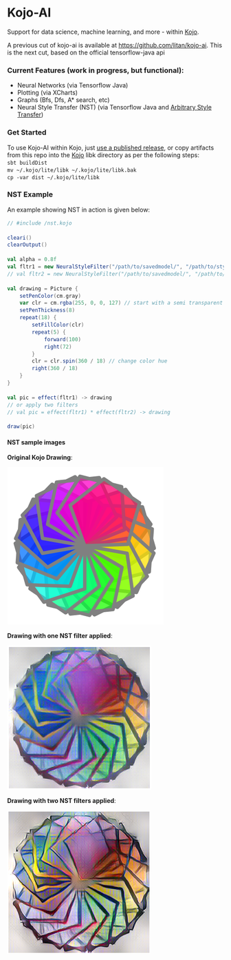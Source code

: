 # Kojo-AI
Support for data science, machine learning, and more - within [Kojo](https://www.kogics.net/kojo).

A previous cut of kojo-ai is available at https://github.com/litan/kojo-ai. This is the next cut, based on the official tensorflow-java api

### Current Features (work in progress, but functional):
* Neural Networks (via Tensorflow Java)
* Plotting (via XCharts)
* Graphs (Bfs, Dfs, A* search, etc)
* Neural Style Transfer (NST) (via Tensorflow Java and [Arbitrary Style Transfer](https://github.com/emla2805/arbitrary-style-transfer))

### Get Started
To use Kojo-AI within Kojo, just [use a published release](https://github.com/litan/kojo-ai-2/releases), or copy artifacts from this repo into the [Kojo](https://www.kogics.net/kojo) libk directory as per the following steps:  
`sbt buildDist`  
`mv ~/.kojo/lite/libk ~/.kojo/lite/libk.bak`  
`cp -var dist ~/.kojo/lite/libk`

### NST Example
An example showing NST in action is given below:

```scala
// #include /nst.kojo

cleari()
clearOutput()

val alpha = 0.8f
val fltr1 = new NeuralStyleFilter("/path/to/savedmodel/", "/path/to/style.jpg", alpha)
// val fltr2 = new NeuralStyleFilter("/path/to/savedmodel/", "/path/to/style2.jpg", alpha)

val drawing = Picture {
    setPenColor(cm.gray)
    var clr = cm.rgba(255, 0, 0, 127) // start with a semi transparent red color
    setPenThickness(8)
    repeat(18) {
        setFillColor(clr)
        repeat(5) {
            forward(100)
            right(72)
        }
        clr = clr.spin(360 / 18) // change color hue
        right(360 / 18)
    }
}

val pic = effect(fltr1) -> drawing
// or apply two filters
// val pic = effect(fltr1) * effect(fltr2) -> drawing

draw(pic)
```

#### NST sample images

**Original Kojo Drawing**:

![nst0](nst-examples/nst0.png)

**Drawing with one NST filter applied**:

![nst1](nst-examples/nst1.png)

**Drawing with two NST filters applied**:

![nst2](nst-examples/nst2.png)

